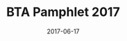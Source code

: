 ---
layout: art-post
title: BTA Pamphlet 2017

images:
  - public_id: portfolio/bta-pamphlet-2017-front-back
  - public_id: portfolio/bta-pamphlet-2017-mission-history
  - public_id: portfolio/bta-pamphlet-2017-our-projects
  - public_id: portfolio/bta-pamphlet-2017-family-and-structure
categories: [art, digital]
tags: [vector, color, graphic-design, illustration, pamphlet, trans, bta]
date: 2017-06-17
---